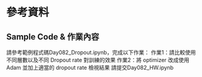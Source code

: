 # 參考資料
## Sample Code & 作業內容
請參考範例程式碼Day082_Dropout.ipynb，完成以下作業：
作業1：請比較使用不同層數以及不同 Dropout rate 對訓練的效果
作業2：將 optimizer 改成使用 Adam 並加上適當的 dropout rate 檢視結果
請提交Day082_HW.ipynb
